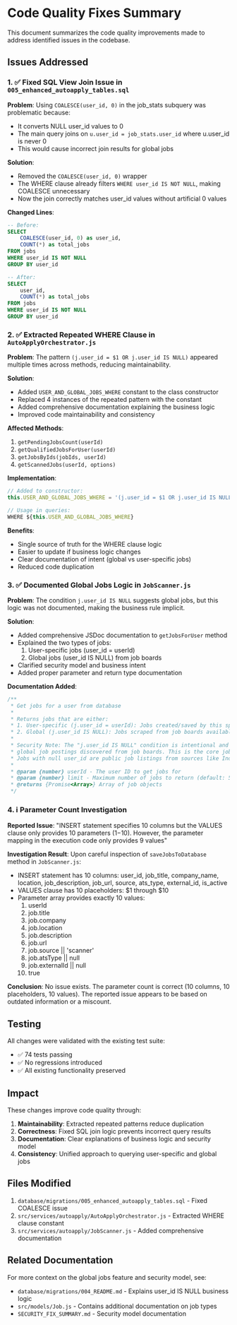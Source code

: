 # Code Quality Fixes Summary

This document summarizes the code quality improvements made to address identified issues in the codebase.

## Issues Addressed

### 1. ✅ Fixed SQL View Join Issue in `005_enhanced_autoapply_tables.sql`

**Problem**: Using `COALESCE(user_id, 0)` in the job_stats subquery was problematic because:
- It converts NULL user_id values to 0
- The main query joins on `u.user_id = job_stats.user_id` where u.user_id is never 0
- This would cause incorrect join results for global jobs

**Solution**: 
- Removed the `COALESCE(user_id, 0)` wrapper
- The WHERE clause already filters `WHERE user_id IS NOT NULL`, making COALESCE unnecessary
- Now the join correctly matches user_id values without artificial 0 values

**Changed Lines**:
```sql
-- Before:
SELECT 
    COALESCE(user_id, 0) as user_id,
    COUNT(*) as total_jobs
FROM jobs
WHERE user_id IS NOT NULL
GROUP BY user_id

-- After:
SELECT 
    user_id,
    COUNT(*) as total_jobs
FROM jobs
WHERE user_id IS NOT NULL
GROUP BY user_id
```

### 2. ✅ Extracted Repeated WHERE Clause in `AutoApplyOrchestrator.js`

**Problem**: The pattern `(j.user_id = $1 OR j.user_id IS NULL)` appeared multiple times across methods, reducing maintainability.

**Solution**:
- Added `USER_AND_GLOBAL_JOBS_WHERE` constant to the class constructor
- Replaced 4 instances of the repeated pattern with the constant
- Added comprehensive documentation explaining the business logic
- Improved code maintainability and consistency

**Affected Methods**:
1. `getPendingJobsCount(userId)`
2. `getQualifiedJobsForUser(userId)`
3. `getJobsByIds(jobIds, userId)`
4. `getScannedJobs(userId, options)`

**Implementation**:
```javascript
// Added to constructor:
this.USER_AND_GLOBAL_JOBS_WHERE = '(j.user_id = $1 OR j.user_id IS NULL)';

// Usage in queries:
WHERE ${this.USER_AND_GLOBAL_JOBS_WHERE}
```

**Benefits**:
- Single source of truth for the WHERE clause logic
- Easier to update if business logic changes
- Clear documentation of intent (global vs user-specific jobs)
- Reduced code duplication

### 3. ✅ Documented Global Jobs Logic in `JobScanner.js`

**Problem**: The condition `j.user_id IS NULL` suggests global jobs, but this logic was not documented, making the business rule implicit.

**Solution**:
- Added comprehensive JSDoc documentation to `getJobsForUser` method
- Explained the two types of jobs:
  1. User-specific jobs (user_id = userId)
  2. Global jobs (user_id IS NULL) from job boards
- Clarified security model and business intent
- Added proper parameter and return type documentation

**Documentation Added**:
```javascript
/**
 * Get jobs for a user from database
 * 
 * Returns jobs that are either:
 * 1. User-specific (j.user_id = userId): Jobs created/saved by this specific user
 * 2. Global (j.user_id IS NULL): Jobs scraped from job boards available to all users
 * 
 * Security Note: The "j.user_id IS NULL" condition is intentional and allows users to see
 * global job postings discovered from job boards. This is the core job discovery feature.
 * Jobs with null user_id are public job listings from sources like Indeed, LinkedIn, etc.
 * 
 * @param {number} userId - The user ID to get jobs for
 * @param {number} limit - Maximum number of jobs to return (default: 50)
 * @returns {Promise<Array>} Array of job objects
 */
```

### 4. ℹ️ Parameter Count Investigation

**Reported Issue**: "INSERT statement specifies 10 columns but the VALUES clause only provides 10 parameters ($1-$10). However, the parameter mapping in the execution code only provides 9 values"

**Investigation Result**: 
Upon careful inspection of `saveJobsToDatabase` method in `JobScanner.js`:
- INSERT statement has 10 columns: user_id, job_title, company_name, location, job_description, job_url, source, ats_type, external_id, is_active
- VALUES clause has 10 placeholders: $1 through $10
- Parameter array provides exactly 10 values:
  1. userId
  2. job.title
  3. job.company
  4. job.location
  5. job.description
  6. job.url
  7. job.source || 'scanner'
  8. job.atsType || null
  9. job.externalId || null
  10. true

**Conclusion**: No issue exists. The parameter count is correct (10 columns, 10 placeholders, 10 values). The reported issue appears to be based on outdated information or a miscount.

## Testing

All changes were validated with the existing test suite:
- ✅ 74 tests passing
- ✅ No regressions introduced
- ✅ All existing functionality preserved

## Impact

These changes improve code quality through:
1. **Maintainability**: Extracted repeated patterns reduce duplication
2. **Correctness**: Fixed SQL join logic prevents incorrect query results
3. **Documentation**: Clear explanations of business logic and security model
4. **Consistency**: Unified approach to querying user-specific and global jobs

## Files Modified

1. `database/migrations/005_enhanced_autoapply_tables.sql` - Fixed COALESCE issue
2. `src/services/autoapply/AutoApplyOrchestrator.js` - Extracted WHERE clause constant
3. `src/services/autoapply/JobScanner.js` - Added comprehensive documentation

## Related Documentation

For more context on the global jobs feature and security model, see:
- `database/migrations/004_README.md` - Explains user_id IS NULL business logic
- `src/models/Job.js` - Contains additional documentation on job types
- `SECURITY_FIX_SUMMARY.md` - Security model documentation
